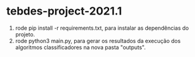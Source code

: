 # tebdes-project-2021.1

1) rode pip install -r requirements.txt, para instalar as dependências do projeto. <br>
2) rode python3 main.py, para gerar os resultados da execução dos algoritmos classificadores na nova pasta "outputs". <br>